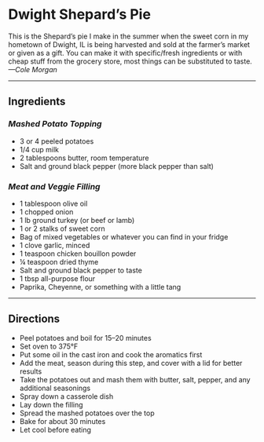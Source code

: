 # Dwight Shepard’s Pie

This is the Shepard’s pie I make in the summer when the sweet corn in my hometown of Dwight, IL is being harvested and sold at the farmer’s market or given as a gift. You can make it with specific/fresh ingredients or with cheap stuff from the grocery store, most things can be substituted to taste.  
*—Cole Morgan*

---

## **Ingredients**

### *Mashed Potato Topping*
- 3 or 4 peeled potatoes  
- 1/4 cup milk  
- 2 tablespoons butter, room temperature  
- Salt and ground black pepper (more black pepper than salt)

### *Meat and Veggie Filling*
- 1 tablespoon olive oil  
- 1 chopped onion  
- 1 lb ground turkey (or beef or lamb)  
- 1 or 2 stalks of sweet corn  
- Bag of mixed vegetables or whatever you can find in your fridge  
- 1 clove garlic, minced  
- 1 teaspoon chicken bouillon powder  
- ¼ teaspoon dried thyme  
- Salt and ground black pepper to taste  
- 1 tbsp all-purpose flour  
- Paprika, Cheyenne, or something with a little tang

---

## **Directions**

- Peel potatoes and boil for 15–20 minutes  
- Set oven to 375°F  
- Put some oil in the cast iron and cook the aromatics first  
- Add the meat, season during this step, and cover with a lid for better results  
- Take the potatoes out and mash them with butter, salt, pepper, and any additional seasonings  
- Spray down a casserole dish  
- Lay down the filling  
- Spread the mashed potatoes over the top  
- Bake for about 30 minutes  
- Let cool before eating
